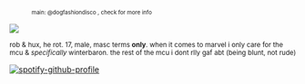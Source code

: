 <sub><sub>　　　　main: @dogfashiondisco , check for more info</sub></sub>

![](https://files.catbox.moe/x8i9fi.gif)

<sub>rob & hux, he rot. 17, male, masc terms **only**. when it comes to marvel i only care for the mcu & *specifically* winterbaron. the rest of the mcu i dont rlly gaf abt (being blunt, not rude)</sub>

[![spotify-github-profile](https://spotify-github-profile.kittinanx.com/api/view?uid=autumngray08&cover_image=true&theme=novatorem&show_offline=false&background_color=121212&interchange=false&bar_color=ff0000&bar_color_cover=false)](https://github.com/kittinan/spotify-github-profile)
